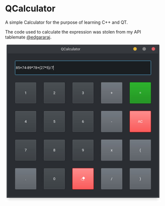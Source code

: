 # QCalculator

A simple Calculator for the purpose of learning C++ and QT.

The code used to calculate the expression was stolen from my API tablemate [@edgararaj](https://github.com/edgararaj/calx).

![ScreenShot of QCalculator](readme/qcalculatorSS.jpg)
